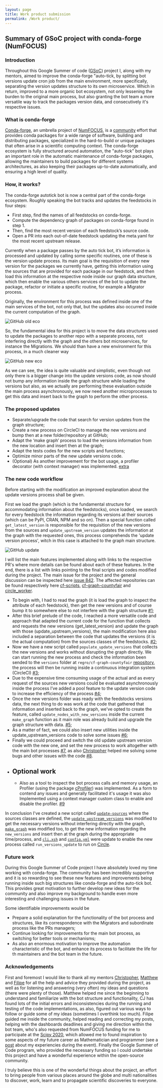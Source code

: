```yaml
---
layout: page
title: Work product submission
permalink: /Work product/
---
```


## Summary of GSoC project with conda-forge (NumFOCUS)

### Introduction
  Throughout this Google Summer of code ([GSoC](https://summerofcode.withgoogle.com/)) project I, along with my mentors, aimed to improve the conda-forge "auto-tick, by splitting  bot versions update cron job from the main environment, more specifically, separating the version updates structure to its own microservice. Which in return, improved to a more organic bot ecosystem, not only lessening the burden to the original main process, but also granting the bot team a more versatile way to track the packages version data, and consecutively it's respective issues.

### What is conda-forge
  [Conda-forge](https://numfocus.org/project/conda-forge), an umbrella project of [NumFOCUS](https://numfocus.org/), is a [community](https://gitter.im/conda-forge/conda-forge.github.io) effort that provides conda packages for a wide range of software, building and distributing packages, specialized in the hard-to-build or unique packages that often arise in a scientific computing context. The conda-forge ecosystem is fully structured around automation, the "auto-tick" bot plays an important role in the automatic maintenance of conda-forge packages, allowing the maintainers to build packages for different systems architectures, as also keeping their packages up-to-date automatically, and ensuring a high level of quality.

### How, it works?
The conda-forge autotick bot is now a central part of the conda-forge ecosystem. Roughly speaking the bot tracks and updates the feedstocks in four steps:
   - First step, find the names of all feedstocks on conda-forge.
   - Compute the dependency graph of packages on conda-forge found in step 1.
   - Then, find the most recent version of each feedstock’s source code.
   - Open a PR into each out-of-date feedstock updating the meta.yaml for the most recent upstream release.
   
  Currently when a package passes by the auto tick bot, it’s information is processed and updated by calling some specific routines, one of these is the version update process. Its main goal is the requisition of every new version for the packages we currently have, getting this information using the sources that are provided for each package in our feedstock, and then load this information at the respective node inside our graph data structure, which then enable the various others services of the bot to update the package, refactor or initiate a specific routine, for example a Migrator process.
	
  Originally, the environment for this process was defined inside one of the main services of the bot, not only that, but the updates also occurred inside the current computation of the graph. 

![GitHub old eco](/img/old_eco.png)
 
So, the fundamental idea for this project  is to move the data structures used to update the packages to another repo with a separate process, not interfering directly with the graph and the others bot microservices, for instance the Migrations. We should than have a new environment for this process, in a much cleaner way

![GitHub new eco](/img/new_eco.png)

As we can see, the idea is quite valuable and simplistic, even though not only there is a bigger change into the update versions code, as now should not bump any information inside the graph structure while loading the versions but also, as we actually are performing these evaluation outside the main process asynchronously, we now need another microprocesses to get this data and insert back to the graph to perform the other process.


### The proposed updates
  - Separate/upgrade the code that search for version updates from the graph structure;
  - Create a new process on CircleCI to manage the new versions and bump then at a new folder/repository at GitHub;
  - Adapt the ‘make graph’ process to load the versions information from the new location and insert then at the graph;
  - Adapt the tests codes for the new scripts and functions;
  - Optimize minor parts of the new update versions code.
  - (Optional) As another improvement for the bot usage, a profiler decorator (with context manager) was implemented. [extra](https://github.com/regro/cf-scripts/pull/1131#pullrequestreview-474906393)

### The new code workflow
   Before starting with the modification an improved explanation about the update versions process shall be given. 
   
   First we load the graph (which is the fundamental structure for accommodating information about the feedstocks), once loaded, we search for every feedstock the information regarding its versions at their sources (which can be PyPI, CRAN, NPM and so on). Then a special function called `get_latest_version` is responsible for the requisition of the new versions from the sources and `update_upstream_version` updates the information at the graph with the requested ones, this process comprehends the 'update version process', witch in this case is attached to the graph main structure.

![GitHub update](/img/update_version_process.png)

I will list the main features implemented along with links to the respective PR's where more details can be found about each of these features. In the end, there is a list with links pointing to the final scripts and codes modified during the project. 
The main issue for the project and the general discussion can be inspected here [issue 842](https://github.com/regro/cf-scripts/issues/842). The affected repositories can be found  respectively here [cf-scripts](https://github.com/regro/cf-scripts), [cf-graph-countyfair](https://github.com/regro/cf-graph-countyfair) and [circle_worker](https://github.com/regro/circle_worker). 

   - To begin with, I had to read the graph (it is load the graph to inspect the attribute of each feedstock), then get the new versions and of course bump it to somewhere else to not interfere with the graph structure [#1](https://github.com/viniciusdc/viniciusdc.github.io/issues/1);
   - After this brief prelude of the code, I reached a more versatile code and approach that adapted the current code for the function that collects and requests the new versions (get_latest_version) and update the graph with those (update_upstream_versions), the main modification here also included a separation between the code that updates the versions (it is the actual computation) from the sources classes of the feedstocks. [#2](https://github.com/regro/cf-scripts/pull/1027);
   - Now we have a new script called `populate_update_versions` that collects the new versions and works without disrupting the graph directly. We can start running the new process and check the information been sended to the `versions` folder at `regro/cf-graph-countyfair` [repository](https://github.com/regro/cf-graph-countyfair/), the process will then be running inside a continuous integration system (CircleCI) [#3](https://github.com/regro/circle_worker/pull/61);
   - Due to the expensive time consuming usage of the actual and as every request of the sources new versions could be evaluated asynchronously inside the process I’ve added a pool feature to the update version code to increase the efficiency of the process [#4](https://github.com/regro/cf-scripts/pull/1049);
   - Once the new versions folder was ready with the feedstocks versions data, the next thing to do was work at the code that gathered that information and inserted back to the graph, we've opted to create the feature, called `update_nodes_with_new_versions` inside the current `make_graph` function as it main role was already build and upgrade the graph structure with data. [#5](https://github.com/regro/cf-scripts/pull/1050);
   - As a matter of fact, we could also insert new utilities inside the update_upstream_versions code to solve some issues [#6](https://github.com/regro/cf-scripts/pull/1073);
   - Finally we could proceed and switch the old update upstream version code with the new one, and set the new process to work altogether with the main bot processes [#7](https://github.com/regro/cf-scripts/pull/1075), as also [Christopher](https://github.com/CJ-Wright) helped me solving some bugs and other issues with the code [#8](https://github.com/regro/cf-scripts/pull/1099).
   * ## Optional work
     - Also as a tool to inspect the bot process calls and memory usage, an Profiler (using the package [cProfiler](https://docs.python.org/3/library/profile.html)) was implemented. As a form to contend any issues and generally facilitated it's usage it was also Implemented using a context manager custom class to enable and disable the profiler. [#9](https://github.com/regro/cf-scripts/pull/1131)

   In conclusion I've created a new script called [`update-sources`](https://github.com/regro/cf-scripts/blob/master/conda_forge_tick/update_sources.py) where the sources classes are defined, the [`update_upstream_versions`](https://github.com/regro/cf-scripts/blob/master/conda_forge_tick/update_upstream_versions.py) was modified to get the necessary versions without interfering directly with the graph, [`make_graph`](https://github.com/regro/cf-scripts/blob/7a6ced3b7de53a97cfb07a730c61ad0e9d66e2cf/conda_forge_tick/make_graph.py#L229) was modified too, to get the new information regarding the `new_versions` and insert then at the graph during the appropriate time/process, and [`cli.xsh`](https://github.com/regro/cf-scripts/blob/7a6ced3b7de53a97cfb07a730c61ad0e9d66e2cf/conda_forge_tick/cli.xsh#L31) and [`config.yml`](https://github.com/regro/circle_worker/blob/fcc5e072b7470d662ea42403a5d8008d59561a27/.circleci/config.yml#L203) were update to enable the new process called `run_versions_update` to run on [Circle](https://app.circleci.com/pipelines/github/regro/circle_worker/24039/workflows/8f4ade61-eaa5-48b4-bf3b-33f741cbd0f1/jobs/43558).   
### Future work

During this Google Summer of Code project I have absolutely loved my time working with conda-forge. The community has been incredibly supportive and it is so rewarding to see these new features and improvements being running inside such big structures like conda-forge and the auto-tick bot. This provides great motivation to further develop new ideas for the community and also improve my background to handle even more interesting and challenging issues in the future.

Some identifiable improvements would be

   - Prepare a solid explanation for the functionality of the bot process and structures, like its correspondence with the Migrators and subordinate process like the PRs  managers;
   - Continue looking for improvements for the main bot process, as switching for better tools or mechanisms;
   - As also an enormous motivation to improve the automation characteristic of the bot, and enhance its process to facilitate the life for th maintainers and the bot team in the future.

### Acknowledgements

First and foremost I would like to thank all my mentors [Christopher](https://github.com/CJ-Wright), [Matthew](https://github.com/beckermr) and [Filipe](https://github.com/ocefpaf) for all the help and advice they provided during the project, as well as for listening and answering (very often) my ideas and questions (there were plenty of those). Matthew helped me since the beginning to understand and familiarize with the bot structure and functionality, CJ has found lots of the initial errors and inconsistencies during the running and testing of the code implementations, as also, figured out various ways to follow or guide some of my ideas (sometimes I overthink too much). Filipe guided me inside the community, helped reading and correcting my posts, helping with the dashboards deadlines and giving me direction within the bot team, who's also requested from NumFOCUS funding for me to participate at the [Scipy 2020](https://www.scipy2020.scipy.org/), which allowed me to found inspiration to some aspects of my future career as Mathematician and programmer (see a [post](https://viniciusdc.github.io/events/2020/07/20/Scipy-2020.html) about my experiencies during the event). Finally the Google Summer of Code program, who provided the necessary funding so I could undertake this project  and have a wonderful experience within the open-source community.

 I truly believe this is one of the wonderful things about the project, an effort to bring people from various places around the globe and multi nationalities to discover, work, learn and to propagate scientific discoveries to everyone.
